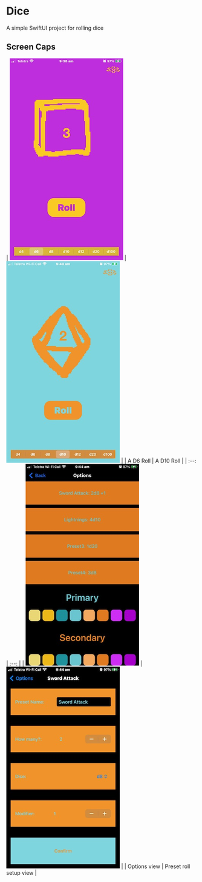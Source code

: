 # Dice
A simple SwiftUI project for rolling dice
## Screen Caps
| ![A D6 Roll](/Dice/Assets.xcassets/Caps/IMG_1100.imageset/IMG_1100.jpeg) | ![A D10 Roll](/Dice/Assets.xcassets/Caps/IMG_1103.imageset/IMG_1103.jpeg) |
| A D6 Roll | A D10 Roll |
| :--: | :--: |
| ![Options view](/Dice/Assets.xcassets/Caps/IMG_1104.imageset/IMG_1104.jpeg) | ![Preset roll setup view](/Dice/Assets.xcassets/Caps/IMG_1105.imageset/IMG_1105.jpeg) |
| Options view | Preset roll setup view |
